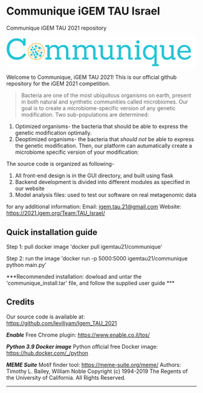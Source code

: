 # Communique iGEM TAU Israel
Communique iGEM TAU 2021 repository

![Alt text](/logo.png?raw=true "Title")

Welcome to Communique, iGEM TAU 2021!
This is our official github repository for the iGEM 2021 competition. 

>Bacteria are one of the most ubiquitous organisms on earth, present in both natural and synthetic communities called microbiomes. 
Our goal is to create a microbiome‫-‬specific version of any genetic modification. Two sub-populations are determined:
1. Optimized organisms- the bacteria that should be able to express the genetic modification optimally.
2. Deoptimized organisms- the bacteria that *should not* be able to express the genetic modification.
Then, our platform can autumatically create a microbiome specific version of your modification:


The source code is organized as following- 
1. All front-end design is in the GUI directory, and built using flask
2. Backend development is divided into different modules as specified in our website
3. Model analysis files: used to test our software on real metagenomic data

for any additional information:
Email: igem.tau.21@gmail.com
Website: https://2021.igem.org/Team:TAU_Israel/


## Quick installation guide
Step 1: pull docker image
'docker pull igemtau21/communique'

Step 2: run the image
'docker run -p 5000:5000 igemtau21/communique python main.py'

***Recommended installation: dowload and untar the 'communique_install.tar' file, and follow the supplied user guide ***



## Credits

Our source code is available at: https://github.com/leviliyam/Igem_TAU_2021

***Enable***
Free Chrome plugin: https://www.enable.co.il/tos/

***Python 3.9 Docker image***
Python official free Docker image: https://hub.docker.com/_/python

***MEME Suite***
Motif finder tool: https://meme-suite.org/meme/
Authors: Timothy L. Bailey, William Noble
Copyright (c) 1994-2019 The Regents of the University of California. All Rights Reserved.

********************************
